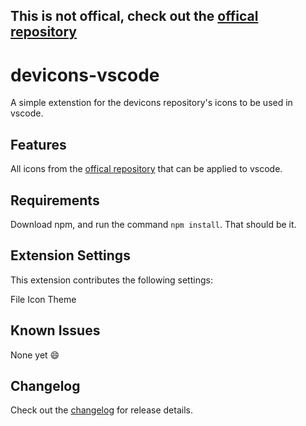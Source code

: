 ## This is not offical, check out the [offical repository] 
# devicons-vscode

A simple extenstion for the devicons repository's icons to be used in vscode.

## Features

All icons from the [offical repository] that can be applied to vscode.

## Requirements

Download npm, and run the command `npm install`. That should be it.

## Extension Settings

This extension contributes the following settings:

File Icon Theme

## Known Issues

None yet :smile:

## Changelog

Check out the [changelog](CHANGELOG.md) for release details.

[offical repository]: https://github.com/devicons/devicons